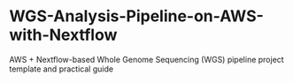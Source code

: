# WGS-Analysis-Pipeline-on-AWS-with-Nextflow
AWS + Nextflow-based Whole Genome Sequencing (WGS) pipeline project template and practical guide
